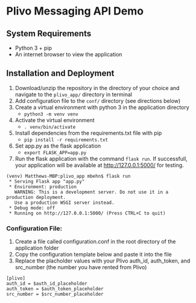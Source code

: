 # Plivo Messaging API Demo
## System Requirements
- Python 3 + pip
- An internet browser to view the application
## Installation and Deployment
1. Download/unzip the repository in the directory of your choice and navigate to the `plivo_app/` directory in terminal
2. Add configuration file to the `conf/` directory (see directions below)
3. Create a virtual environment with python 3 in the application directory
    - `python3 -m venv venv`
4. Activate the virtual environment
    - `. venv/bin/activate`
5. Install dependencies from the requirements.txt file with pip
    - `pip install -r requirements.txt`
6. Set app.py as the flask application
    - `export FLASK_APP=app.py`
7. Run the flask application with the command `flask run`. If successfull, your application will be available at http://127.0.0.1:5000/ for testing.
```
(venv) Matthews-MBP:plivo_app mbehn$ flask run
 * Serving Flask app "app.py"
 * Environment: production
   WARNING: This is a development server. Do not use it in a production deployment.
   Use a production WSGI server instead.
 * Debug mode: off
 * Running on http://127.0.0.1:5000/ (Press CTRL+C to quit)
 ```

### Configuration File:
1. Create a file called configuration.conf in the root directory of the application folder
2. Copy the configuration template below and paste it into the file
2. Replace the placholder values with your Plivo auth_id, auth_token, and src_number (the number you have rented from Plivo)
```
[plivo]
auth_id = $auth_id_placeholder
auth_token = $auth_token_placeholder
src_number = $src_number_placeholder
```